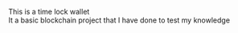 This is a time lock wallet
<br>
It a basic blockchain project that I have done to test my knowledge
